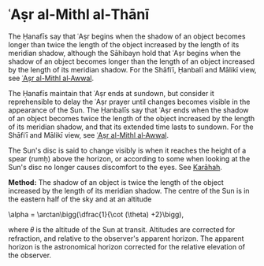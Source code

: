 # ʿAṣr al-Mithl al‑Thānī

The Ḥanafīs say that ʿAṣr begins when the shadow of an object becomes longer than twice the length of the object increased by the length of its meridian shadow, although the Sāhibayn hold that ʿAṣr begins when the shadow of an object becomes longer than the length of an object increased by the length of its meridian shadow. For the Shāfiʿī, Ḥanbalī and Mālikī view, see [ʿAṣr al-Mithl al‑Awwal](/asr-al-mithl-al-awwal).


The Ḥanafīs maintain that ʿAṣr ends at sundown, but consider it reprehensible to delay the ʿAṣr prayer until changes becomes visible in the appearance of the Sun. The Ḥanbalīs say that ʿAṣr ends when the shadow of an object becomes twice the length of the object increased by the length of its meridian shadow, and that its extended time lasts to sundown. For the Shāfiʿī and Mālikī view, see [ʿAṣr al-Mithl al‑Awwal](/asr-al-mithl-al-awwal).

The Sun's disc is said to change visibly is when it reaches the height of a spear (rumḥ) above the horizon, or according to some when looking at the Sun's disc no longer causes discomfort to the eyes. See [Karāhah](/karahah).

**Method:** The shadow of an object is twice the length of the object increased by the length of its meridian shadow. The centre of the Sun is in the eastern half of the sky and at an altitude

<InlineMath>\alpha = \arctan\bigg(\dfrac{1}{\cot (\theta) +2}\bigg)</InlineMath>,

where 𝜃 is the altitude of the Sun at transit. Altitudes are corrected for refraction, and relative to the observer's apparent horizon. The apparent horizon is the astronomical horizon corrected for the relative elevation of the observer.
